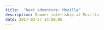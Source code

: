 ```yaml
---
title:  "Next adventure: Mozilla"
description: Summer internship at Mozilla
date: 2017-03-27 14:00:00
---
```


